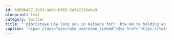 ```yaml
---
id: 6d89b477-2b93-4ab6-bf65-5af47233aba9
blueprint: text
category: twitter
title: "'@jbristowe How long you in Kelowna for?  btw We're holding an impromptu geek road hockey game this aft at Parkison (lacrosse box)"
caption: '<span class="username username_linked">@<a href="https://twitter.com/jbristowe" title="John Bristowe">jbristowe</a></span> How long you in Kelowna for?  btw We''re holding an impromptu geek road hockey game this aft at Parkison (lacrosse box)'
---
```

